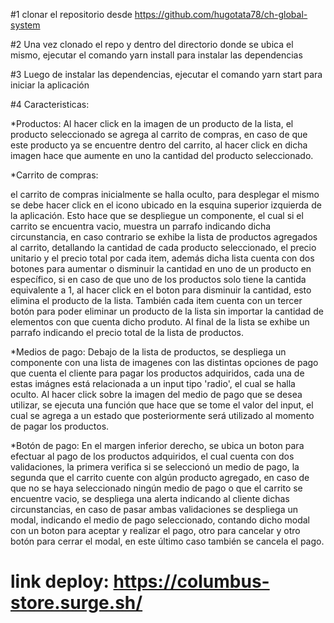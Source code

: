 

#1 clonar el repositorio desde https://github.com/hugotata78/ch-global-system

#2 Una vez clonado el repo y dentro del directorio donde se ubica el mismo, ejecutar el comando
yarn install para instalar las dependencias

#3 Luego de instalar las dependencias, ejecutar el comando yarn start para iniciar la aplicación

#4 Caracteristicas:

*Productos:
Al hacer click en la imagen de un producto de la lista, el producto seleccionado se agrega al carrito de compras, en caso de que este producto ya se encuentre dentro del carrito, al hacer click en dicha imagen hace que aumente en uno la cantidad del producto seleccionado.

*Carrito de compras:

el carrito de compras inicialmente se halla oculto, para desplegar el mismo se debe hacer click en el icono ubicado en la esquina superior izquierda de la aplicación. Esto hace que se despliegue un componente, el cual si el carrito se encuentra vacio, muestra un  parrafo indicando dicha circunstancia, en caso contrario se exhibe la lista de productos agregados al carrito, detallando la cantidad de cada producto seleccionado, el precio unitario y el precio total por cada item, además dicha lista cuenta con dos botones para aumentar o disminuir la cantidad en uno de un producto en específico, si en caso de que uno de los productos solo tiene la cantida equivalente a 1, al hacer click en el boton para disminuir la cantidad, esto elimina el producto de la lista. También cada item cuenta con un tercer botón para poder eliminar un producto de la lista sin importar la cantidad de elementos con que cuenta dicho produto.
Al final de la lista se exhibe un parrafo indicando el precio total de la lista de productos.

*Medios de pago:
Debajo de la lista de productos, se despliega un componente con una lista de imagenes con las distintas opciones de pago que cuenta el cliente para pagar los productos adquiridos, cada una de estas imágnes está relacionada a un input tipo 'radio', el cual se halla oculto. Al hacer click sobre la imagen del medio de pago que se desea utilizar, se ejecuta una función que hace que se tome el valor del input, el cual se agrega a un estado que posteriormente será utilizado al momento de pagar los productos.

*Botón de pago:
En el margen inferior derecho, se ubica un boton para efectuar al pago de los productos adquiridos, el cual cuenta con dos validaciones, la primera verifica si se seleccionó un medio de pago, la segunda que el carrito cuente con algún producto agregado, en caso de que no se haya seleccionado ningún medio de pago o que el carrito se encuentre vacio, se despliega una alerta indicando al cliente dichas circunstancias, en caso de pasar ambas validaciones se despliega un modal, indicando el medio de pago seleccionado, contando dicho modal con un boton para aceptar y realizar el pago, otro para cancelar y otro botón para cerrar el modal, en este último caso también se cancela el pago.

# link deploy: https://columbus-store.surge.sh/

